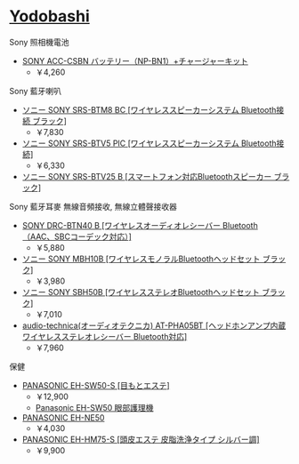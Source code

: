 [Yodobashi](http://www.yodobashi.com/)
=========

Sony 照相機電池
* [SONY ACC-CSBN バッテリー（NP-BN1）+チャージャーキット][NP-BN1]
    * ￥4,260

Sony 藍牙喇叭
* [ソニー SONY SRS-BTM8 BC [ワイヤレススピーカーシステム Bluetooth接続 ブラック]][SRS-BTM8]
    * ￥7,830
* [ソニー SONY SRS-BTV5 PIC [ワイヤレススピーカーシステム Bluetooth接続]][SRS-BTV5]
    * ￥6,330
* [ソニー SONY SRS-BTV25 B [スマートフォン対応Bluetoothスピーカー ブラック]][SRS-BTV25]

Sony 藍牙耳麥 無線音頻接收, 無線立體聲接收器
* [SONY DRC-BTN40 B [ワイヤレスオーディオレシーバー Bluetooth （AAC、SBCコーデック対応）]][DRC-BTN40]
    * ￥5,880
* [ソニー SONY MBH10B [ワイヤレスモノラルBluetoothヘッドセット ブラック]][MBH10B]
    * ￥3,980
* [ソニー SONY SBH50B [ワイヤレスステレオBluetoothヘッドセット ブラック]][SBH50B]
    * ￥7,010
* [audio-technica(オーディオテクニカ) AT-PHA05BT [ヘッドホンアンプ内蔵ワイヤレスステレオレシーバー Bluetooth対応]][AT-PHA05BT]
    * ￥7,960

保健
* [PANASONIC EH-SW50-S [目もとエステ]][EH-SW50]
    * ￥12,900
    * [Panasonic EH-SW50 眼部護理機](http://www.wachi.com.tw/geekos/show-91.aspx)
* [PANASONIC EH-NE50][EH-NE50]
    * ￥4,030
* [PANASONIC EH-HM75-S [頭皮エステ 皮脂洗浄タイプ シルバー調]][EH-HM75]
    * ￥9,900

[SRS-BTV25]: http://www.yodobashi.com/%E3%82%BD%E3%83%8B%E3%83%BC-SONY-SRS-BTV25-B-%E3%82%B9%E3%83%9E%E3%83%BC%E3%83%88%E3%83%95%E3%82%A9%E3%83%B3%E5%AF%BE%E5%BF%9CBluetooth%E3%82%B9%E3%83%94%E3%83%BC%E3%82%AB%E3%83%BC-%E3%83%96%E3%83%A9%E3%83%83%E3%82%AF/pd/100000001001421565/
[SBH50B]: http://www.yodobashi.com/%E3%82%BD%E3%83%8B%E3%83%BC-SONY-SBH50B-%E3%83%AF%E3%82%A4%E3%83%A4%E3%83%AC%E3%82%B9%E3%82%B9%E3%83%86%E3%83%AC%E3%82%AABluetooth%E3%83%98%E3%83%83%E3%83%89%E3%82%BB%E3%83%83%E3%83%88-%E3%83%96%E3%83%A9%E3%83%83%E3%82%AF/pd/100000001001782212/
[MBH10B]: http://www.yodobashi.com/%E3%82%BD%E3%83%8B%E3%83%BC-SONY-MBH10B-%E3%83%AF%E3%82%A4%E3%83%A4%E3%83%AC%E3%82%B9%E3%83%A2%E3%83%8E%E3%83%A9%E3%83%ABBluetooth%E3%83%98%E3%83%83%E3%83%89%E3%82%BB%E3%83%83%E3%83%88-%E3%83%96%E3%83%A9%E3%83%83%E3%82%AF/pd/100000001001782206/
[SRS-BTM8]: http://www.yodobashi.com/%E3%82%BD%E3%83%8B%E3%83%BC-SONY-SRS-BTM8-BC-%E3%83%AF%E3%82%A4%E3%83%A4%E3%83%AC%E3%82%B9%E3%82%B9%E3%83%94%E3%83%BC%E3%82%AB%E3%83%BC%E3%82%B7%E3%82%B9%E3%83%86%E3%83%A0-Bluetooth%E6%8E%A5%E7%B6%9A-%E3%83%96%E3%83%A9%E3%83%83%E3%82%AF/pd/100000001001611599/
[NP-BN1]: http://www.yodobashi.com/%E3%82%BD%E3%83%8B%E3%83%BC-SONY-ACC-CSBN-%E3%83%90%E3%83%83%E3%83%86%E3%83%AA%E3%83%BC%EF%BC%88NP-BN1%EF%BC%89%EF%BC%8B%E3%83%81%E3%83%A3%E3%83%BC%E3%82%B8%E3%83%A3%E3%83%BC%E3%82%AD%E3%83%83%E3%83%88/pd/100000001001442089/
[SRS-BTV5]: http://www.yodobashi.com/%E3%82%BD%E3%83%8B%E3%83%BC-SONY-SRS-BTV5-PIC-%E3%83%AF%E3%82%A4%E3%83%A4%E3%83%AC%E3%82%B9%E3%82%B9%E3%83%94%E3%83%BC%E3%82%AB%E3%83%BC%E3%82%B7%E3%82%B9%E3%83%86%E3%83%A0-Bluetooth%E6%8E%A5%E7%B6%9A/pd/100000001001611598/
[DRC-BTN40]: http://www.yodobashi.com/%E3%82%BD%E3%83%8B%E3%83%BC-SONY-DRC-BTN40-B-%E3%83%AF%E3%82%A4%E3%83%A4%E3%83%AC%E3%82%B9%E3%82%AA%E3%83%BC%E3%83%87%E3%82%A3%E3%82%AA%E3%83%AC%E3%82%B7%E3%83%BC%E3%83%90%E3%83%BC-Bluetooth-%EF%BC%88AAC%E3%80%81SBC%E3%82%B3%E3%83%BC%E3%83%87%E3%83%83%E3%82%AF%E5%AF%BE%E5%BF%9C%EF%BC%89/pd/100000001001605491/
[AT-PHA05BT]: http://www.yodobashi.com/audio-technica-%E3%82%AA%E3%83%BC%E3%83%87%E3%82%A3%E3%82%AA%E3%83%86%E3%82%AF%E3%83%8B%E3%82%AB-AT-PHA05BT-%E3%83%98%E3%83%83%E3%83%89%E3%83%9B%E3%83%B3%E3%82%A2%E3%83%B3%E3%83%97%E5%86%85%E8%94%B5%E3%83%AF%E3%82%A4%E3%83%A4%E3%83%AC%E3%82%B9%E3%82%B9%E3%83%86%E3%83%AC%E3%82%AA%E3%83%AC%E3%82%B7%E3%83%BC%E3%83%90%E3%83%BC-Bluetooth%E5%AF%BE%E5%BF%9C/pd/100000001001436635/
[EH-SW50]: http://www.yodobashi.com/%E3%83%91%E3%83%8A%E3%82%BD%E3%83%8B%E3%83%83%E3%82%AF-PANASONIC-EH-SW50-S-%E7%9B%AE%E3%82%82%E3%81%A8%E3%82%A8%E3%82%B9%E3%83%86/pd/100000001001560812/
[EH-NE50]: http://www.yodobashi.com/%E3%83%91%E3%83%8A%E3%82%BD%E3%83%8B%E3%83%83%E3%82%AF-PANASONIC-EH-NE50-S-%E3%83%9E%E3%82%A4%E3%83%8A%E3%82%B9%E3%82%A4%E3%82%AA%E3%83%B3%E3%83%89%E3%83%A9%E3%82%A4%E3%83%A4%E3%83%BC-%E3%82%B7%E3%83%AB%E3%83%90%E3%83%BC%E8%AA%BF-ionity-%E3%82%A4%E3%82%AA%E3%83%8B%E3%83%86%E3%82%A3/pd/100000001001074915/
[EH-HM75]: http://www.yodobashi.com/%E3%83%91%E3%83%8A%E3%82%BD%E3%83%8B%E3%83%83%E3%82%AF-PANASONIC-EH-HM75-S-%E9%A0%AD%E7%9A%AE%E3%82%A8%E3%82%B9%E3%83%86-%E7%9A%AE%E8%84%82%E6%B4%97%E6%B5%84%E3%82%BF%E3%82%A4%E3%83%97-%E3%82%B7%E3%83%AB%E3%83%90%E3%83%BC%E8%AA%BF/pd/100000001001708883/

